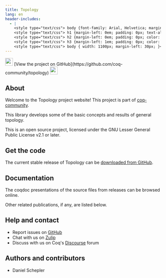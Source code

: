 ```yaml
---
title: Topology
lang: en
header-includes:
  - |
    <style type="text/css"> body {font-family: Arial, Helvetica; margin-left: 5em; font-size: large;} </style>
    <style type="text/css"> h1 {margin-left: 0em; padding: 0px; text-align: center} </style>
    <style type="text/css"> h2 {margin-left: 0em; padding: 0px; color: #580909} </style>
    <style type="text/css"> h3 {margin-left: 1em; padding: 0px; color: #C05001;} </style>
    <style type="text/css"> body { width: 1100px; margin-left: 30px; }</style>
---
```


<div style="text-align:left"><img src="https://github.githubassets.com/images/modules/logos_page/Octocat.png" height="25" style="border:0px">
[View the project on GitHub](https://github.com/coq-community/topology)
<img src="https://github.githubassets.com/images/modules/logos_page/Octocat.png" height="25" style="border:0px"></div>

## About

Welcome to the Topology project website! This project is part of [coq-community](https://github.com/coq-community/manifesto).

This library develops some of the basic concepts and results of general topology.


This is an open source project, licensed under the GNU Lesser General Public License v2.1 or later.

## Get the code

The current stable release of Topology can be [downloaded from GitHub](https://github.com/coq-community/topology/releases).

## Documentation

The coqdoc presentations of the source files from releases can be browsed online.

Other related publications, if any, are listed below.


## Help and contact

- Report issues on [GitHub](https://github.com/coq-community/topology/issues)
- Chat with us on [Zulip](https://coq.zulipchat.com/#narrow/stream/237663-coq-community-devs.20.26.20users)
- Discuss with us on Coq's [Discourse](https://coq.discourse.group) forum

## Authors and contributors

- Daniel Schepler
